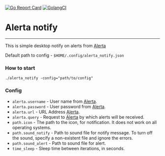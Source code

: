 [![Go Report Card](https://goreportcard.com/badge/github.com/OldTyT/alerta_notify)](https://goreportcard.com/report/OldTyT/alerta_notify)
[![GolangCI](https://golangci.com/badges/github.com/OldTyT/alerta_notify.svg)](https://golangci.com/r/github.com/OldTyT/alerta_notify)


# Alerta notify

---

This is simple desktop notify on alerts from [Alerta](https://github.com/alerta/alerta)

Default path to config - `$HOME/.config/alerta_notify.json`

### How to start

```
./alerta_notify -config="path/to/config"
```

### Config

* `alerta.username` - User name from [Alerta](https://github.com/alerta/alerta).
* `alerta.password` - User password from [Alerta](https://github.com/alerta/alerta).
* `alerta.url` - URL Address [Alerta](https://github.com/alerta/alerta).
* `alerta.query` - Request to [Alerta](https://github.com/alerta/alerta) by which alerts will be received.
* `path.icon` - The path to the icon, for notification. It does not work on all operating systems.
* `path.sound_notify` - Path to sound file for notify message. To turn off the sound, specify a non-existent file and ignore the errors.
* `path.sound_alert` - Path to sound file for alert.
* `time_sleep` - Sleep time between iterations, in seconds.
